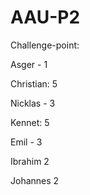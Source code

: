 # AAU-P2

Challenge-point:

Asger - 1

Christian: 5

Nicklas - 3

Kennet: 5

Emil - 3

Ibrahim  2

Johannes 2

